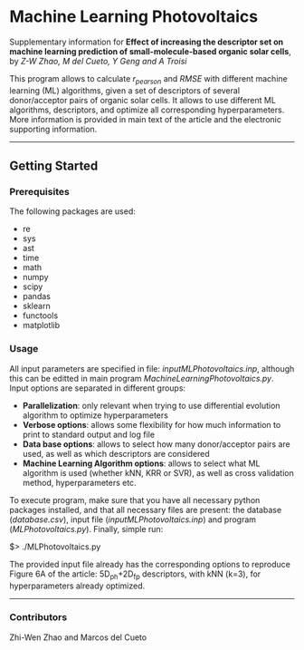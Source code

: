 # Machine Learning Photovoltaics

Supplementary information for **Effect of increasing the descriptor set on machine learning prediction of small-molecule-based organic solar cells**, by _Z-W Zhao, M del Cueto, Y Geng and A Troisi_

This program allows to calculate _r<sub>pearson</sub>_ and _RMSE_ with different machine learning (ML) algorithms, given a set of descriptors of several donor/acceptor pairs of organic solar cells. It allows to use different ML algorithms, descriptors, and optimize all corresponding hyperparameters. More information is provided in main text of the article and the electronic supporting information.

---

## Getting Started

### Prerequisites

The following packages are used:

- re
- sys
- ast
- time
- math
- numpy
- scipy
- pandas
- sklearn
- functools
- matplotlib

### Usage

All input parameters are specified in file: _inputMLPhotovoltaics.inp_, although this can be editted in main program _MachineLearningPhotovoltaics.py_. Input options are separated in different groups:

- **Parallelization**: only relevant when trying to use differential evolution algorithm to optimize hyperparameters
- **Verbose options**: allows some flexibility for how much information to print to standard output and log file
- **Data base options**: allows to select how many donor/acceptor pairs are used, as well as which descriptors are considered
- **Machine Learning Algorithm options**: allows to select what ML algorithm is used (whether kNN, KRR or SVR), as well as cross validation method, hyperparameters etc.

To execute program, make sure that you have all necessary python packages installed, and that all necessary files are present: the database (_database.csv_), input file (_inputMLPhotovoltaics.inp_) and program (_MLPhotovoltaics.py_). Finally, simple run:

$> ./MLPhotovoltaics.py

The provided input file already has the corresponding options to reproduce Figure 6A of the article: 5D<sub>ph</sub>+2D<sub>fp</sub> descriptors, with kNN (k=3), for hyperparameters already optimized.

---

### Contributors

Zhi-Wen Zhao and Marcos del Cueto
